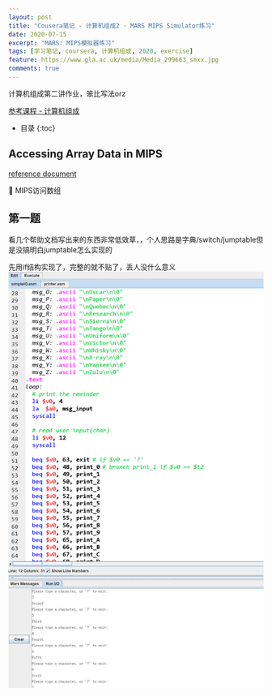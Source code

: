 ```yaml
---
layout: post
title: "Cousera笔记 - 计算机组成2 · MARS MIPS Simulator练习"
date: 2020-07-15
excerpt: "MARS: MIPS模拟器练习"
tags: [学习笔记, coursera, 计算机组成, 2020, exercise]
feature: https://www.gla.ac.uk/media/Media_299663_smxx.jpg
comments: true
---
```


计算机组成第二讲作业，笨比写法orz

[参考课程 - 计算机组成](https://www.coursera.org/learn/jisuanji-zucheng/home/week/3)

* 目录
{:toc}

## Accessing Array Data in MIPS

[reference document](http://people.cs.pitt.edu/~xujie/cs447/AccessingArray.htm)

🍊 MIPS访问数组



## 第一题

看几个帮助文档写出来的东西非常低效草，，个人思路是字典/switch/jumptable但是没搞明白jumptable怎么实现的

先用if结构实现了，完整的就不贴了，丢人没什么意义
![](/static/2020-07-15-23-27-02.png)